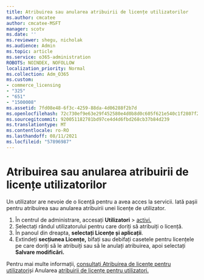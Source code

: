 ```yaml
---
title: Atribuirea sau anularea atribuirii de licențe utilizatorilor
ms.author: cmcatee
author: cmcatee-MSFT
manager: scotv
ms.date: ''
ms.reviewer: shegu, nicholak
ms.audience: Admin
ms.topic: article
ms.service: o365-administration
ROBOTS: NOINDEX, NOFOLLOW
localization_priority: Normal
ms.collection: Adm_O365
ms.custom:
- commerce_licensing
- "325"
- "651"
- "1500008"
ms.assetid: 7fd08e48-6f3c-4259-88da-4d06288f2b7d
ms.openlocfilehash: 72c730ef9e63e29f452580e4d0b8d0c605f621e540c1f2807f284c47aeaa37f5
ms.sourcegitcommit: 920051182781bd97ce4d4d6fbd268cb37b84d239
ms.translationtype: MT
ms.contentlocale: ro-RO
ms.lasthandoff: 08/11/2021
ms.locfileid: "57896987"
---
```

# <a name="assign-or-unassign-licenses-to-users"></a>Atribuirea sau anularea atribuirii de licențe utilizatorilor

Un utilizator are nevoie de o licență pentru a avea acces la servicii. Iată pașii pentru atribuirea sau anularea atribuirii unei licențe de utilizator.
  
1. În centrul de administrare, accesați **Utilizatori** \> [activi.](https://go.microsoft.com/fwlink/p/?linkid=834822)
2. Selectați rândul utilizatorului pentru care doriți să atribuiți o licență.
3. În panoul din dreapta, **selectați Licențe și aplicații**.
4. Extindeți **secțiunea Licențe,** bifați sau debifați casetele pentru licențele pe care doriți să le atribuiți sau să le anulați atribuirea, apoi selectați **Salvare modificări.**

Pentru mai multe informații, [consultați Atribuirea de licențe pentru utilizatori](https://docs.microsoft.com/microsoft-365/admin/manage/assign-licenses-to-users)și Anularea [atribuirii de licențe pentru utilizatori.](https://docs.microsoft.com/microsoft-365/admin/manage/remove-licenses-from-users)